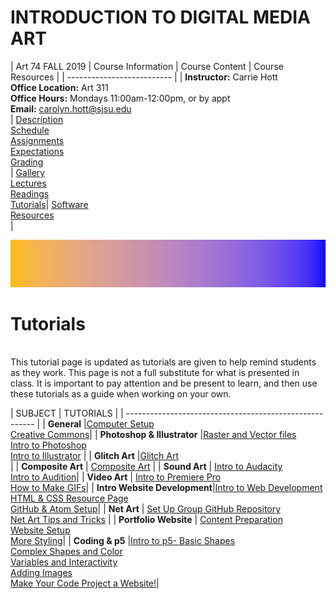 # **INTRODUCTION TO DIGITAL MEDIA ART**

|  Art 74 FALL 2019  | Course Information  | Course Content | Course Resources |
| -------------------------- |
| **Instructor:** Carrie Hott <br> **Office Location:** Art 311 <br> **Office Hours:** Mondays 11:00am-12:00pm, or by appt <br> **Email:** carolyn.hott@sjsu.edu <br> | [Description](https://carriehott.github.io/sjsu-art74/#course-description) <br>  [Schedule](https://carriehott.github.io/sjsu-art74/schedule) <br> [Assignments](https://carriehott.github.io/sjsu-art74/assignments)<br>  [Expectations](https://carriehott.github.io/sjsu-art74/#course-expectations) <br>[Grading](https://carriehott.github.io/sjsu-art74/grading)<br>| [Gallery](https://carriehott.github.io/sjsu-art74/critiques)<br> [Lectures](https://carriehott.github.io/sjsu-art74/lectures)<br> [Readings](https://carriehott.github.io/sjsu-art74/readings) <br> [Tutorials](https://carriehott.github.io/sjsu-art74/tutorials)| [Software](https://carriehott.github.io/sjsu-art74/programs) <br> [Resources](https://carriehott.github.io/sjsu-art74/resources) <br>|

![DIGITAL MEDIA ART](gradient_1.jpg)

# Tutorials
<br>
This tutorial page is updated as tutorials are given to help remind students as they work. This page is not a full substitute for what is presented in class. It is important to pay attention and be present to learn, and then use these tutorials as a guide when working on your own.


|   SUBJECT  | TUTORIALS  |
| ------------------------------------------------------- |
| **General** |[Computer Setup](https://carriehott.github.io/SJSU-Art74-Sp2019/tutorials/Computer_Setup) <br> [Creative Commons](https://carriehott.github.io/SJSU-Art74-Sp2019/tutorials/Creative_Commons)|
| **Photoshop & Illustrator** |[Raster and Vector files](https://carriehott.github.io/SJSU-Art74-Sp2019/tutorials/Raster_Vector) <br> [Intro to Photoshop](https://carriehott.github.io/SJSU-Art74-Sp2019/tutorials/Intro_Photoshop) <br> [Intro to Illustrator](https://carriehott.github.io/SJSU-Art74-Sp2019/tutorials/Intro_Illustrator) |
| **Glitch Art** |[Glitch Art](https://carriehott.github.io/SJSU-Art74-Sp2019/tutorials/Glitch_Art) <br> |
| **Composite Art** | [Composite Art](https://carriehott.github.io/SJSU-Art74-Sp2019/tutorials/Composite_Art) |
| **Sound Art** | [Intro to Audacity](https://carriehott.github.io/SJSU-Art74-Sp2019/tutorials/Sound_Art)<br>[Intro to Audition](https://carriehott.github.io/SJSU-Art74-Sp2019/tutorials/Intro_Audition)|
| **Video Art** | [Intro to Premiere Pro](https://carriehott.github.io/SJSU-Art74-Sp2019/tutorials/Intro_Premiere)<br> [How to Make GIFs](https://carriehott.github.io/SJSU-Art74-Sp2019/tutorials/Gifs)|
| **Intro Website Development**|[Intro to Web Development](https://carriehott.github.io/SJSU-Art74-Sp2019/tutorials/Intro_Web)<br>[HTML & CSS Resource Page](https://carriehott.github.io/SJSU-Art74-Sp2019/tutorials/HTML_CSS)<br>[GitHub & Atom Setup](https://carriehott.github.io/SJSU-Art74-Sp2019/tutorials/Github_Atom_Setup)|
| **Net Art** | [Set Up Group GitHub Repository](https://carriehott.github.io/SJSU-Art74-Sp2019/tutorials/Github_Atom_Setup/#create-a-collaborative-repository)<br> [Net Art Tips and Tricks](https://carriehott.github.io/SJSU-Art74-Sp2019/tutorials/HTML_CSS/#tips-and-tricks-and-bells-and-whistles) |
| **Portfolio Website** | [Content Preparation](https://carriehott.github.io/SJSU-Art74-Sp2019/tutorials/Portfolio_Content)<br>[Website Setup](https://carriehott.github.io/SJSU-Art74-Sp2019/tutorials/Portfolio_Setup)<br>[More Styling](https://carriehott.github.io/SJSU-Art74-Sp2019/tutorials/Portfolio_Styling)|
| **Coding & p5** |[Intro to p5- Basic Shapes](https://carriehott.github.io/SJSU-Art74-Sp2019/tutorials/Intro_CodeArt)<br>[Complex Shapes and Color](https://carriehott.github.io/SJSU-Art74-Sp2019/tutorials/Intro_CodeArt_Color)<br>[Variables and Interactivity](https://carriehott.github.io/SJSU-Art74-Sp2019/tutorials/Intro_CodeArt_Interactivity)<br>[Adding Images](https://carriehott.github.io/SJSU-Art74-Sp2019/tutorials/Intro_CodeArt_Images)<br>[Make Your Code Project a Website!](https://carriehott.github.io/SJSU-Art74-Sp2019/tutorials/Intro_CodeArt_GitHub)|
